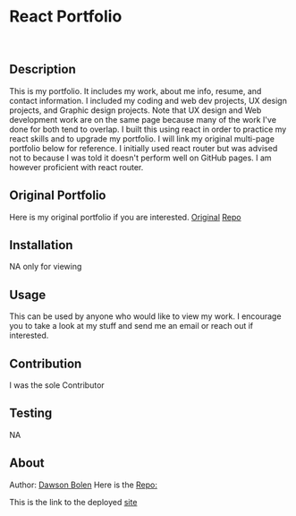 # React Portfolio
<br>

## Description
This is my portfolio. It includes my work, about me info, resume, and contact information. I included my coding and web dev projects, UX design projects, and Graphic design projects. Note that UX design and Web development work are on the same page because many of the work I've done for both tend to overlap. I built this using react in order to practice my react skills and to upgrade my portfolio. I will link my original multi-page portfolio below for reference. I initially used react router but was advised not to because I was told it doesn't perform well on GitHub pages. I am however proficient with react router. 

## Original Portfolio
Here is my original portfolio if you are interested.
[Original](https://dawsonbolen.github.io/Dawson-Bolen-Portfolio/index.html)
[Repo](https://github.com/DawsonBolen/Dawson-Bolen-Portfolio)

## Installation
NA only for viewing

## Usage
This can be used by anyone who would like to view my work. I encourage you to take a look at my stuff and send me an email or reach out if interested.

## Contribution
I was the sole Contributor

## Testing
NA

## About 

Author: [Dawson Bolen](https://github.com/DawsonBolen)
Here is the [Repo:](https://github.com/DawsonBolen/react-portfolio) 

This is the link to the deployed [site](https://dawsonbolen.github.io/react-portfolio/)
